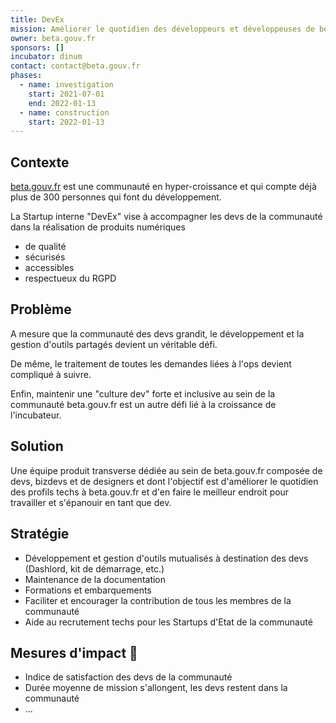 ```yaml
---
title: DevEx
mission: Améliorer le quotidien des développeurs et développeuses de beta.gouv.fr
owner: beta.gouv.fr
sponsors: []
incubator: dinum
contact: contact@beta.gouv.fr
phases:
  - name: investigation
    start: 2021-07-01
    end: 2022-01-13
  - name: construction
    start: 2022-01-13
---
```

## Contexte

[beta.gouv.fr](https://beta.gouv.fr) est une communauté en hyper-croissance et qui compte déjà plus de 300 personnes qui font du développement. 

La Startup interne "DevEx" vise à accompagner les devs de la communauté dans la réalisation de produits numériques
- de qualité
- sécurisés
- accessibles
- respectueux du RGPD

## Problème

A mesure que la communauté des devs grandit, le développement et la gestion d'outils partagés devient un véritable défi.

De même, le traitement de toutes les demandes liées à l'ops devient compliqué à suivre.

Enfin, maintenir une "culture dev" forte et inclusive au sein de la communauté beta.gouv.fr est un autre défi lié à la croissance de l'incubateur.


## Solution

Une équipe produit transverse dédiée au sein de beta.gouv.fr composée de devs, bizdevs et de designers et dont l'objectif est d'améliorer le quotidien des profils techs à beta.gouv.fr et d'en faire le meilleur endroit pour travailler et s'épanouir en tant que dev.

## Stratégie

- Développement et gestion d'outils mutualisés à destination des devs (Dashlord, kit de démarrage, etc.)
- Maintenance de la documentation
- Formations et embarquements
- Faciliter et encourager la contribution de tous les membres de la communauté
- Aide au recrutement techs pour les Startups d'Etat de la communauté

## Mesures d'impact 🎯

- Indice de satisfaction des devs de la communauté
- Durée moyenne de mission s'allongent, les devs restent dans la communauté
- ...
